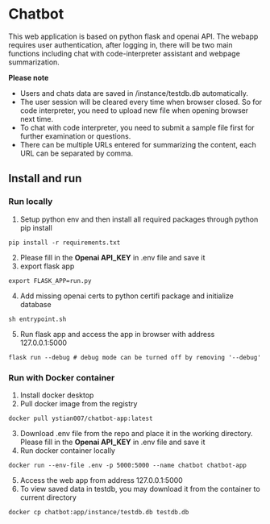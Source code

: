 # Chatbot
This web application is based on python flask and openai API. The webapp requires user authentication, after logging in, there will be two main functions including chat with code-interpreter assistant and webpage summarization.

**Please note**
- Users and chats data are saved in /instance/testdb.db automatically.
- The user session will be cleared every time when browser closed. So for code interpreter, you need to upload new file when opening browser next time.
- To chat with code interpreter, you need to submit a sample file first for further examination or questions.
- There can be multiple URLs entered for summarizing the content, each URL can be separated by comma.

## Install and run
### Run locally
1. Setup python env and then install all required packages through python pip install
```
pip install -r requirements.txt
```
2. Please fill in the **Openai API_KEY** in .env file and save it
3. export flask app
```
export FLASK_APP=run.py
```
4. Add missing openai certs to python certifi package and initialize database
```
sh entrypoint.sh
```
5. Run flask app and access the app in browser with address 127.0.0.1:5000
```
flask run --debug # debug mode can be turned off by removing '--debug'
```

### Run with Docker container
1. Install docker desktop
2. Pull docker image from the registry
```
docker pull ystian007/chatbot-app:latest
```
3. Download .env file from the repo and place it in the working directory. Please fill in the **Openai API_KEY** in .env file and save it
4. Run docker container locally
```
docker run --env-file .env -p 5000:5000 --name chatbot chatbot-app
```
5. Access the web app from address 127.0.0.1:5000
6. To view saved data in testdb, you may download it from the container to current directory
```
docker cp chatbot:app/instance/testdb.db testdb.db
```
